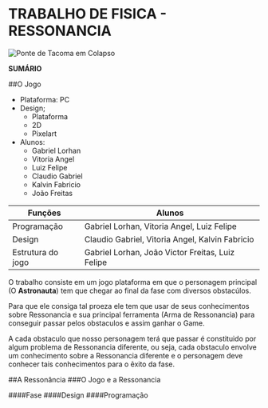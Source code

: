 

# TRABALHO DE  FISICA - RESSONANCIA

![Ponte de Tacoma em Colapso](https://media1.giphy.com/media/duatwzNErHFKw/source.gif "Ponte de Tacoma em Colapso")


**SUMÁRIO**


##O Jogo
+ Plataforma: PC
+ Design;
    + Plataforma
    + 2D
    + Pixelart
+ Alunos:
    * Gabriel Lorhan 
    * Vitoria Angel
    * Luiz Felipe
    * Claudio Gabriel
    * Kalvin Fabricio
    * João Freitas

|  Funções | Alunos  |
| ------------ | ------------ |
| Programação | Gabriel Lorhan, Vitoria Angel, Luiz Felipe  |
| Design  | Claudio Gabriel, Vitoria Angel, Kalvin Fabricio  |
| Estrutura do jogo  |  Gabriel Lorhan, João Victor Freitas, Luiz Felipe |

O trabalho consiste em um jogo plataforma em que o personagem principal (O **Astronauta**) tem que chegar ao final da fase com diversos obstacúlos.
 
Para que ele consiga tal proeza ele tem que usar de seus conhecimentos sobre   Ressonancia e sua principal ferramenta (Arma de Ressonancia) para conseguir passar pelos obstaculos e assim ganhar o Game.
  
A cada obstaculo que nosso personagem terá que passar é constituido por algum problema de Ressonancia diferente, ou seja, cada obstaculo envolve um conhecimento sobre a Ressonancia diferente e o personagem deve conhecer tais conhecimentos para o êxito da fase.




##A Ressonância
###O Jogo e a Ressonancia

####Fase
####Design
####Programação



